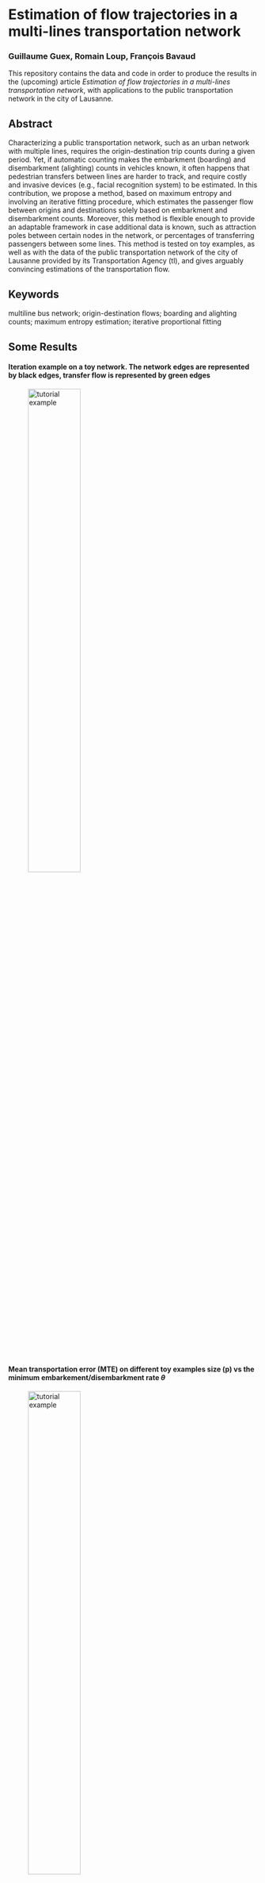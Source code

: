# Estimation of flow trajectories in a multi-lines transportation network

### Guillaume Guex, Romain Loup, François Bavaud

This repository contains the data and code in order to produce the results in the (upcoming) article *Estimation of flow trajectories in a multi-lines
transportation network*, with applications to the public transportation network in the city of Lausanne.

## Abstract 

Characterizing a public transportation network, such as an urban network
with multiple lines, requires the origin-destination trip counts during a given
period. Yet, if automatic counting makes the embarkment (boarding) and
disembarkment (alighting) counts in vehicles known, it often happens that
pedestrian transfers between lines are harder to track, and require costly and
invasive devices (e.g., facial recognition system) to be estimated. In this
contribution, we propose a method, based on maximum entropy and
involving an iterative fitting procedure, which estimates the passenger flow
between origins and destinations solely based on embarkment and
disembarkment counts. Moreover, this method is flexible enough to provide
an adaptable framework in case additional data is known, such as attraction
poles between certain nodes in the network, or percentages of transferring
passengers between some lines. This method is tested on toy examples, as
well as with the data of the public transportation network of the city of
Lausanne provided by its Transportation Agency (tl), and gives arguably
convincing estimations of the transportation flow.

## Keywords 

multiline bus network; origin-destination flows; boarding and alighting counts; maximum entropy estimation; iterative
proportional fitting

## Some Results

#### Iteration example on a toy network. The network edges are represented by black edges, transfer flow is represented by green edges
<figure>
    <img src="utilities/readme_img/iterations.png" alt="tutorial example" style="width:50%">
</figure>

#### Mean transportation error (MTE) on different toy examples size (p) vs the minimum embarkement/disembarkment rate $\theta$

<figure>
    <img src="utilities/readme_img/MTE_tours.png" alt="tutorial example" style="width:50%">
</figure>

#### Profiles of stops in the city of Lausanne (first CA dimension)

<figure>
    <img src="utilities/readme_img/afc_in_dim1.png" alt="tutorial example" style="width:50%">
</figure>

#### Largest estimated public transportation hubs in the city of Lausanne

<figure>
    <img src="utilities/readme_img/transfers.png" alt="tutorial example" style="width:50%">
</figure>

## Tutorial 

To present how the algorithm work, we present a small tutorial with a very simple network (the code for this tutorial can be found in `0.0_tutorial.R`). This network have two lines, with 3 stops each, and transfer edges connecting their middle stops.

<figure>
  <img src="utilities/readme_img/tuto_network.png" alt="tutorial example" style="width:20%">
</figure>

All the functions to run the algorithm are located in `local_functions.R`, we first need to load them

```R
source("local_functions.R")
```

We will build the network structure by hand 

```R
# The line memberships of nodes
line_mbrshps = c(1, 1, 1, 2, 2, 2)

# The adjacency matrix within lines
adj_w = matrix(c(0, 1, 0, 0, 0, 0,
                 0, 0, 1, 0, 0, 0,
                 0, 0, 0, 0, 0, 0, 
                 0, 0, 0, 0, 1, 0,
                 0, 0, 0, 0, 0, 1,
                 0, 0, 0, 0, 0, 0), 6, 6, byrow=T)

# The adjacency matrix between lines
adj_b = matrix(c(0, 0, 0, 0, 0, 0,
                 0, 0, 0, 0, 1, 0,
                 0, 0, 0, 0, 0, 0, 
                 0, 0, 0, 0, 0, 0,
                 0, 1, 0, 0, 0, 0,
                 0, 0, 0, 0, 0, 0), 6, 6, byrow=T)
```

The (permitted) shortest-paths in the network are needed to run the algorithm. Information about them can be constructed with `build_sp_data()` function. This function need memberships of each line, memberships of each tour (back and forth trips), the adjacency matrix within lines (`adj_w`) and between lines `adj_b`)

```R
# Prepare the shortest-paths data
sp_data = build_sp_data(line_mbrshps, 
                        tour_mbrshps=line_mbrshps, 
                        adj_w, 
                        adj_b)
```

This function return 3 elements : `sp_data$edge_ref` is a table describing oriented edges, with 3 columns: the starting node, the ending node and a boolean indicator equal to 1 if the edge is a transfer edge. `sp_data$sp_ref` is a table referencing perimitted shortest-paths among the network, with 2 columns: the origin node and the destination node. Finally, `sp_data$sp_edge_link` is the shortest-paths/edges incidence matrix, with order corresponding to the one given in reference matrices. This matrix might be very large, and is given in a sparse format (`"ngCMatrix"`).

Now that the permitted shortest-paths data is constructed, we will draw a random number of passengers on each possible trips. First let us construct the permitted path in a matrix format 

```R
permitted_paths = as.matrix(sparseMatrix(sp_data$sp_ref[, 1], 
                                         sp_data$sp_ref[, 2], 
                                         dims=c(6, 6)))
```

And let us draw the passengers

```R
# A random vector with the size of possible paths
random_vec = round(runif(sum(permitted_paths), 1, 1000))

# Fill permitted paths
n_real = permitted_paths
n_real[n_real] = random_vec
n_real
````

The matrix `n_real` contains the drawn flow, and the algorithm will estimate it according the embarkment and disembarkment counts. To compute the latters, we will need the flow on edges, which can be obtained with the `compute_x_from_n` function (for convenience, this function give 3 outputs, $x_mat, $x_wit and $x_btw, respectively all flows, flows within lines and flows between lines)

```R
# Compute the flow on transfer edges
x_btw = compute_x_from_n(n_real, 
                         sp_data$edge_ref, 
                         sp_data$sp_ref, 
                         sp_data$sp_edge_link)$x_btw
```

We can now compute the embarkment and disembarkment counts on every nodes 

```R
# Compute the embarkment counts
flow_l_in = rowSums(n_real) + colSums(x_btw)
# Compute the disembarkment counts
flow_l_out = colSums(n_real) + rowSums(x_btw)
```

Finally, we can use the function `compute_origin_destination()` in order to get an estimation of the flow based on the embarkment and disembarkment counts

```R
n_algo = compute_origin_destination(flow_l_in,  # embarkment counts
                                    flow_l_out, # disembarkment counts
                                    sp_data$edge_ref,   # edges reference
                                    sp_data$sp_ref,     # shortest-paths reference
                                    sp_data$sp_edge_link,   # sp-edges incidence matrix
                                    min_p_ntwk=0.001,   # minimum embarkment/disembarkement proportion hyperparameter
                                    display_it=F)   # do not display information along iterations
```
We can now compute the MME and MTE errors 

```R
# Compute the MTE
mean_transport_error = sum(abs(n_alg - n_real)) / sum(n_real)
# Compute the MME
x_btw_alg = compute_x_from_n(n_alg, 
                             sp_data$edge_ref, 
                             sp_data$sp_ref, 
                             sp_data$sp_edge_link)$x_btw
mean_margin_error = sum(abs(flow_l_in - rowSums(n_alg) - colSums(x_btw_alg))) + 
  sum(abs(flow_l_out - colSums(n_alg) - rowSums(x_btw_alg))) / 
  (2 * sum(flow_l_in))
```

## Organization of the repository 

All useful functions in order to run the algorithm are contained in the `local_functions.R` script. Most of them are documented. The rest of the scripts permit to create the results found in the article:

* `0.0_tutorial.R`: contains the tutorial, as seen in the previous section.
* `1.0_tl_build_data.R`: permits to build shortest-paths data and balance the lines counts for the "transport lausannois" (tl) data.
* `2.0_tl_compute_OD.R`: permits to compute the estimated transportation flow on tl data.
* `3.x` scripts: allow to map results from the estimated transportation flow.
* `4.x` scripts: create the results for toy examples.

The folders contain the following:

* `archives`: old scripts 
* `latex_files`: various notes and presentations about the method
* `multilines_data`: the tl data
* `results`: various results produced by the method
* `utilities`: utility scripts.
